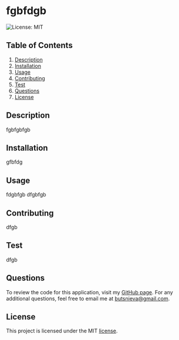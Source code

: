 # fgbfdgb
  ![License: MIT](https://img.shields.io/badge/License-MIT-yellow.svg)
  ## Table of Contents
  1. [Description](#description)
  2. [Installation](#installation)
  3. [Usage](#usage)
  4. [Contributing](#contributing)
  5. [Test](#test)
  6. [Questions](#questions)
  7. [License](#license)
  ## Description
  fgbfgbfgb
  ## Installation
  gfbfdg
  ## Usage
  fdgbfgb
  dfgbfgb
  ## Contributing
  dfgb
  ## Test
  dfgb
  ## Questions
  To review the code for this application, visit my [GitHub page](https://github.com/butsnieva). For any additional questions, feel free to email me at butsnieva@gmail.com.
  ## License
  This project is licensed under the MIT [license](https://opensource.org/licenses/MIT).
